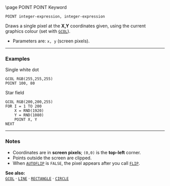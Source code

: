 \page POINT POINT Keyword
```basic
POINT integer-expression, integer-expression
```

Draws a single pixel at the **X,Y** coordinates given, using the current graphics colour (set with [`GCOL`](https://github.com/brainboxdotcc/retro-rocket/wiki/GCOL)).

- Parameters are: `x, y` (screen pixels).

---

### Examples

Single white dot
```basic
GCOL RGB(255,255,255)
POINT 100, 80
```

Star field
```basic
GCOL RGB(200,200,255)
FOR I = 1 TO 200
    X = RND(1920)
    Y = RND(1080)
    POINT X, Y
NEXT
```

---

### Notes
- Coordinates are in **screen pixels**; `(0,0)` is the **top-left** corner.
- Points outside the screen are clipped.
- When [`AUTOFLIP`](https://github.com/brainboxdotcc/retro-rocket/wiki/AUTOFLIP) is `FALSE`, the pixel appears after you call [`FLIP`](https://github.com/brainboxdotcc/retro-rocket/wiki/FLIP).

**See also:**  
[`GCOL`](https://github.com/brainboxdotcc/retro-rocket/wiki/GCOL) ·
[`LINE`](https://github.com/brainboxdotcc/retro-rocket/wiki/LINE) ·
[`RECTANGLE`](https://github.com/brainboxdotcc/retro-rocket/wiki/RECTANGLE) ·
[`CIRCLE`](https://github.com/brainboxdotcc/retro-rocket/wiki/CIRCLE)
